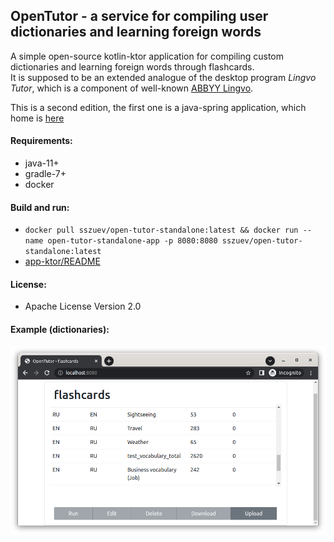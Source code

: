 ## OpenTutor - a service for compiling user dictionaries and learning foreign words

A simple open-source kotlin-ktor application for compiling custom dictionaries and learning foreign words through flashcards.         
It is supposed to be an extended analogue of the desktop program *Lingvo Tutor*, which is a component of well-known [ABBYY Lingvo](https://www.lingvo.ru/multi/).

This is a second edition, the first one is a java-spring application, which home is [here](https://gitlab.com/sszuev/flashcards)

#### Requirements: 
- java-11+
- gradle-7+
- docker

#### Build and run:

- `docker pull sszuev/open-tutor-standalone:latest && docker run --name open-tutor-standalone-app -p 8080:8080 sszuev/open-tutor-standalone:latest`
- [app-ktor/README](./app-ktor/README.md)

#### License:
- Apache License Version 2.0

#### Example (dictionaries):

![MVP: dictionaries](./mvp-dictionaries.png)
